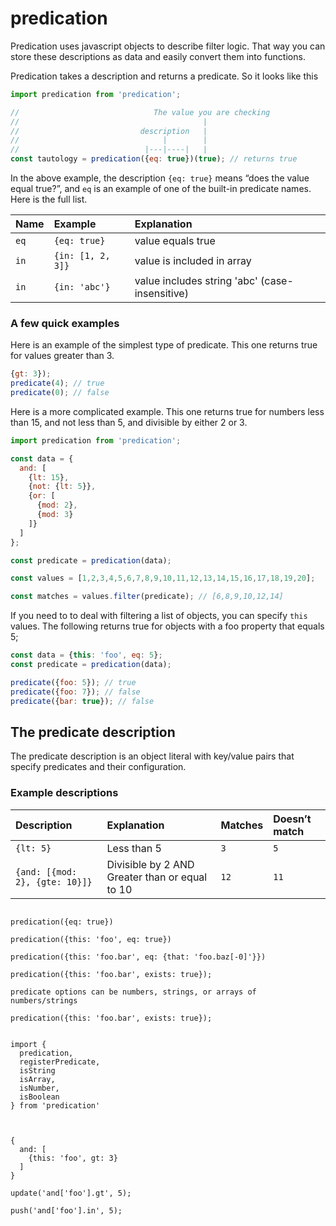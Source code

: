# predication

Predication uses javascript objects to describe filter logic. That way you can store these descriptions as data and easily convert them into functions.

Predication takes a description and returns a predicate. So it looks like this

```javascript
import predication from 'predication';

//                              The value you are checking
//                                         |
//                           description   |
//                                |        |
//                            |---|----|   |
const tautology = predication({eq: true})(true); // returns true
```

In the above example, the description `{eq: true}` means “does the value equal true?”, and `eq` is an example of one of the built-in predicate names. Here is the full list.

| Name | Example | Explanation |
| :--  | :------ | :---------- |
| `eq` | `{eq: true}` | value equals true |
| `in` | `{in: [1, 2, 3]}` | value is included in array  |
| `in` | `{in: 'abc'}` | value includes string 'abc' (case-insensitive) |

### A few quick examples

Here is an example of the simplest type of predicate. This one returns true for values greater than 3.

```javascript
{gt: 3});
predicate(4); // true
predicate(0); // false
```
Here is a more complicated example. This one returns true for numbers less than 15, and not less than 5, and divisible by either 2 or 3.

```javascript
import predication from 'predication';

const data = {
  and: [
    {lt: 15},
    {not: {lt: 5}},
    {or: [
      {mod: 2},
      {mod: 3}
    ]}
  ]
};

const predicate = predication(data);

const values = [1,2,3,4,5,6,7,8,9,10,11,12,13,14,15,16,17,18,19,20];

const matches = values.filter(predicate); // [6,8,9,10,12,14]
```
If you need to to deal with filtering a list of objects, you can specify `this` values. The following returns true for objects with a foo property that equals 5;

```javascript
const data = {this: 'foo', eq: 5};
const predicate = predication(data);

predicate({foo: 5}); // true
predicate({foo: 7}); // false
predicate({bar: true}); // false
```

## The predicate description

The predicate description is an object literal with key/value pairs that specify predicates and their configuration.

### Example descriptions

| Description | Explanation | Matches | Doesn’t match |
| :---------  | :---------- | :------ | :------------ |
| `{lt: 5}` | Less than 5 | `3` | `5` |
| `{and: [{mod: 2}, {gte: 10}]}` | Divisible by 2 AND Greater than or equal to 10 | `12` | `11` |


```

predication({eq: true})

predication({this: 'foo', eq: true})

predication({this: 'foo.bar', eq: {that: 'foo.baz[-0]'}})

predication({this: 'foo.bar', exists: true});

predicate options can be numbers, strings, or arrays of numbers/strings

predication({this: 'foo.bar', exists: true});


import {
  predication,
  registerPredicate,
  isString
  isArray,
  isNumber,
  isBoolean
} from 'predication'



{
  and: [
    {this: 'foo', gt: 3}
  ]
}

update('and['foo'].gt', 5);

push('and['foo'].in', 5);
```
